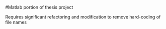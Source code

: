 #Matlab portion of thesis project

Requires significant refactoring and modification to remove hard-coding of file names
